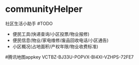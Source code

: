 # communityHelper
社区生活小助手
#TODO
*  便民工具(快递查询/小区投票/物业报修) 
*  便民信息(物业/家电维修/废品回收电话/小区通告)
*  小区概况(占地面积/产权年限/物业收费标准)

#腾讯地图appkey
VCTBZ-BJ33U-POPVX-BI4XI-VZHPS-72FE7
<!-- https://m.kuaidi100.com/result.jsp?nu=522543653653 -->
